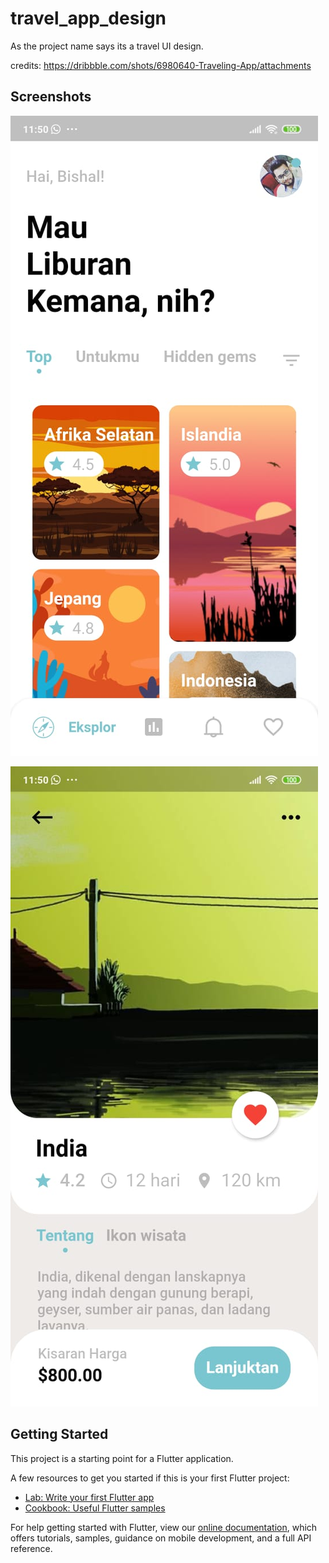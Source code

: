 # travel_app_design

As the project name says its a travel UI design.

credits: https://dribbble.com/shots/6980640-Traveling-App/attachments

## Screenshots
![](screenshots/home.jpeg)

![](screenshots/details.jpeg)

## Getting Started

This project is a starting point for a Flutter application.

A few resources to get you started if this is your first Flutter project:

- [Lab: Write your first Flutter app](https://flutter.dev/docs/get-started/codelab)
- [Cookbook: Useful Flutter samples](https://flutter.dev/docs/cookbook)

For help getting started with Flutter, view our
[online documentation](https://flutter.dev/docs), which offers tutorials,
samples, guidance on mobile development, and a full API reference.
